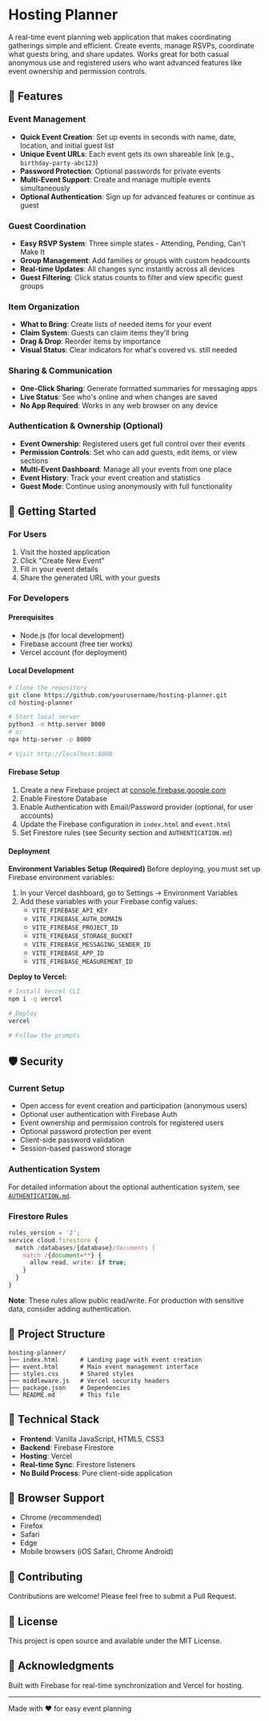 # Hosting Planner

A real-time event planning web application that makes coordinating gatherings simple and efficient. Create events, manage RSVPs, coordinate what guests bring, and share updates. Works great for both casual anonymous use and registered users who want advanced features like event ownership and permission controls.

## 🌟 Features

### Event Management
- **Quick Event Creation**: Set up events in seconds with name, date, location, and initial guest list
- **Unique Event URLs**: Each event gets its own shareable link (e.g., `birthday-party-abc123`)
- **Password Protection**: Optional passwords for private events
- **Multi-Event Support**: Create and manage multiple events simultaneously
- **Optional Authentication**: Sign up for advanced features or continue as guest

### Guest Coordination
- **Easy RSVP System**: Three simple states - Attending, Pending, Can't Make It
- **Group Management**: Add families or groups with custom headcounts
- **Real-time Updates**: All changes sync instantly across all devices
- **Guest Filtering**: Click status counts to filter and view specific guest groups

### Item Organization
- **What to Bring**: Create lists of needed items for your event
- **Claim System**: Guests can claim items they'll bring
- **Drag & Drop**: Reorder items by importance
- **Visual Status**: Clear indicators for what's covered vs. still needed

### Sharing & Communication
- **One-Click Sharing**: Generate formatted summaries for messaging apps
- **Live Status**: See who's online and when changes are saved
- **No App Required**: Works in any web browser on any device

### Authentication & Ownership (Optional)
- **Event Ownership**: Registered users get full control over their events
- **Permission Controls**: Set who can add guests, edit items, or view sections
- **Multi-Event Dashboard**: Manage all your events from one place
- **Event History**: Track your event creation and statistics
- **Guest Mode**: Continue using anonymously with full functionality

## 🚀 Getting Started

### For Users
1. Visit the hosted application
2. Click "Create New Event"
3. Fill in your event details
4. Share the generated URL with your guests

### For Developers

#### Prerequisites
- Node.js (for local development)
- Firebase account (free tier works)
- Vercel account (for deployment)

#### Local Development
```bash
# Clone the repository
git clone https://github.com/yourusername/hosting-planner.git
cd hosting-planner

# Start local server
python3 -m http.server 8000
# or
npx http-server -p 8000

# Visit http://localhost:8000
```

#### Firebase Setup
1. Create a new Firebase project at [console.firebase.google.com](https://console.firebase.google.com)
2. Enable Firestore Database
3. Enable Authentication with Email/Password provider (optional, for user accounts)
4. Update the Firebase configuration in `index.html` and `event.html`
5. Set Firestore rules (see Security section and `AUTHENTICATION.md`)

#### Deployment

**Environment Variables Setup (Required)**
Before deploying, you must set up Firebase environment variables:

1. In your Vercel dashboard, go to Settings → Environment Variables
2. Add these variables with your Firebase config values:
   - `VITE_FIREBASE_API_KEY`
   - `VITE_FIREBASE_AUTH_DOMAIN` 
   - `VITE_FIREBASE_PROJECT_ID`
   - `VITE_FIREBASE_STORAGE_BUCKET`
   - `VITE_FIREBASE_MESSAGING_SENDER_ID`
   - `VITE_FIREBASE_APP_ID`
   - `VITE_FIREBASE_MEASUREMENT_ID`

**Deploy to Vercel:**
```bash
# Install Vercel CLI
npm i -g vercel

# Deploy
vercel

# Follow the prompts
```

## 🛡️ Security

### Current Setup
- Open access for event creation and participation (anonymous users)
- Optional user authentication with Firebase Auth
- Event ownership and permission controls for registered users
- Optional password protection per event
- Client-side password validation
- Session-based password storage

### Authentication System
For detailed information about the optional authentication system, see [`AUTHENTICATION.md`](./AUTHENTICATION.md).

### Firestore Rules
```javascript
rules_version = '2';
service cloud.firestore {
  match /databases/{database}/documents {
    match /{document=**} {
      allow read, write: if true;
    }
  }
}
```

**Note**: These rules allow public read/write. For production with sensitive data, consider adding authentication.

## 📁 Project Structure

```
hosting-planner/
├── index.html      # Landing page with event creation
├── event.html      # Main event management interface
├── styles.css      # Shared styles
├── middleware.js   # Vercel security headers
├── package.json    # Dependencies
└── README.md       # This file
```

## 🔧 Technical Stack

- **Frontend**: Vanilla JavaScript, HTML5, CSS3
- **Backend**: Firebase Firestore
- **Hosting**: Vercel
- **Real-time Sync**: Firestore listeners
- **No Build Process**: Pure client-side application

## 📱 Browser Support

- Chrome (recommended)
- Firefox
- Safari
- Edge
- Mobile browsers (iOS Safari, Chrome Android)

## 🤝 Contributing

Contributions are welcome! Please feel free to submit a Pull Request.

## 📄 License

This project is open source and available under the MIT License.

## 🙏 Acknowledgments

Built with Firebase for real-time synchronization and Vercel for hosting.

---

Made with ❤️ for easy event planning